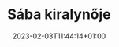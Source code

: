 ---
title: "Sába kiralynője"
date: 2023-02-03T11:44:14+01:00
imdb: "https://www.imdb.com/title/tt15310746/"
weight: 15
---